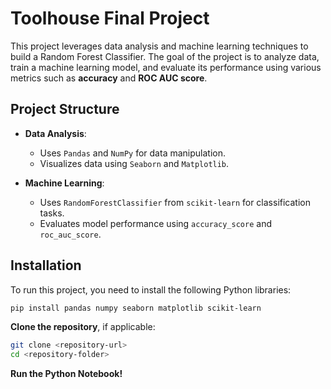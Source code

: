# Toolhouse Final Project

This project leverages data analysis and machine learning techniques to build a Random Forest Classifier. The goal of the project is to analyze data, train a machine learning model, and evaluate its performance using various metrics such as **accuracy** and **ROC AUC score**.

## Project Structure

- **Data Analysis**: 
  - Uses `Pandas` and `NumPy` for data manipulation.
  - Visualizes data using `Seaborn` and `Matplotlib`.

- **Machine Learning**:
  - Uses `RandomForestClassifier` from `scikit-learn` for classification tasks.
  - Evaluates model performance using `accuracy_score` and `roc_auc_score`.

## Installation

To run this project, you need to install the following Python libraries:

```bash
pip install pandas numpy seaborn matplotlib scikit-learn
```

**Clone the repository**, if applicable:

```bash
git clone <repository-url>
cd <repository-folder>
```

**Run the Python Notebook!** 
